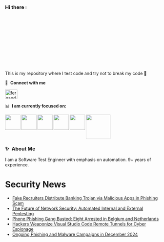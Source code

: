 ### Hi there <a href="https://www.gautamkrishnar.com/"><img src="https://media.giphy.com/media/hvRJCLFzcasrR4ia7z/giphy.gif" width="5%"></a>
This is my repository where I test code and try not to break my code :rofl:

🔗 &nbsp;**Connect with me**
<p align="left">
<a href="https://linkedin.com/in/fernandorlcruz" target="blank"><img align="center" src="https://raw.githubusercontent.com/rahuldkjain/github-profile-readme-generator/master/src/images/icons/Social/linked-in-alt.svg" alt="fernando cruz" height="30" width="40" /></a>
  
📊 &nbsp;**I am currently focused on:**

<img align="left" width='50' height='50' src="https://cdn.jsdelivr.net/gh/devicons/devicon/icons/python/python-original-wordmark.svg" />
<img align="left" width='50' height='50' src="https://cdn.jsdelivr.net/gh/devicons/devicon/icons/csharp/csharp-original.svg" />
<img align="left" width='50' height='50' src="https://cdn.jsdelivr.net/gh/devicons/devicon/icons/jenkins/jenkins-original.svg" />
<img align="left" width='50' height='50' src="https://specflow.org/wp-content/uploads/2021/05/SpecFlow-Icon.png" />
<img align="left" width='50' height='50' src="https://www.svgrepo.com/show/306098/githubactions.svg" />
<img width='80' height='80' src="https://cdn2.vectorstock.com/i/1000x1000/64/81/security-testing-concept-icon-safety-audit-key-vector-29166481.jpg" />
          
          
  
### ✨&nbsp; About Me

I am a Software Test Engineer with emphasis on automation. 9+ years of experience.

# Security News
<!-- BLOG-POST-LIST:START -->
- [Fake Recruiters Distribute Banking Trojan via Malicious Apps in Phishing Scam](https://thehackernews.com/2024/12/fake-recruiters-distribute-banking.html)
- [The Future of Network Security: Automated Internal and External Pentesting](https://thehackernews.com/2024/12/the-future-of-network-security.html)
- [Phone Phishing Gang Busted: Eight Arrested in Belgium and Netherlands](https://thehackernews.com/2024/12/phone-phishing-gang-busted-eight.html)
- [Hackers Weaponize Visual Studio Code Remote Tunnels for Cyber Espionage](https://thehackernews.com/2024/12/hackers-weaponize-visual-studio-code.html)
- [Ongoing Phishing and Malware Campaigns in December 2024](https://thehackernews.com/2024/12/ongoing-phishing-and-malware-campaigns.html)
<!-- BLOG-POST-LIST:END -->
